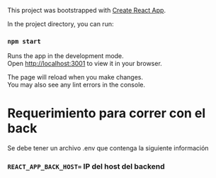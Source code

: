 This project was bootstrapped with [Create React App](https://github.com/facebook/create-react-app).

In the project directory, you can run:

### `npm start`

Runs the app in the development mode.\
Open [http://localhost:3001](http://localhost:3001) to view it in your browser.

The page will reload when you make changes.\
You may also see any lint errors in the console.

# Requerimiento para correr con el back

Se debe tener un archivo .env que contenga la siguiente información

### `REACT_APP_BACK_HOST=` IP del host del backend
